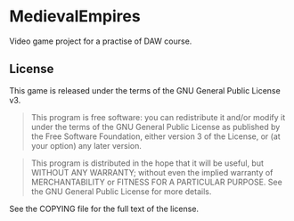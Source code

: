 # MedievalEmpires
Video game project for a practise of DAW course.

## License

This game is released under the terms of the GNU General Public License v3.

> This program is free software: you can redistribute it and/or modify it under the terms of the GNU General Public License as published by the Free Software Foundation, either version 3 of the License, or (at your option) any later version.

> This program is distributed in the hope that it will be useful, but WITHOUT ANY WARRANTY; without even the implied warranty of MERCHANTABILITY or FITNESS FOR A PARTICULAR PURPOSE.  See the GNU General Public License for more details.

See the COPYING file for the full text of the license.
